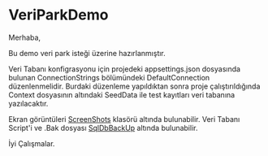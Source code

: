 # VeriParkDemo

Merhaba,

Bu demo veri park isteği üzerine hazırlanmıştır.

Veri Tabanı konfigrasyonu için projedeki appsettings.json dosyasında bulunan ConnectionStrings bölümündeki DefaultConnection düzenlenmelidir.
Burdaki düzenleme yapıldıktan sonra proje çalıştırıldığında Context dosyasının altındaki SeedData ile test kayıtları veri tabanına yazılacaktır.


Ekran görüntüleri [ScreenShots](../VeriParkDemo/ScreenShots) klasörü altında bulunabilir.
Veri Tabanı Script'i ve .Bak dosyası [SqlDbBackUp](../VeriParkDemo/SqlDbBackUp) altında bulunabilir.

İyi Çalışmalar.
